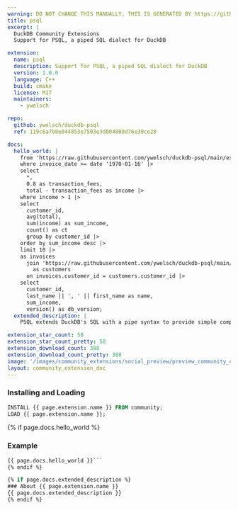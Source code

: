 ```yaml
---
warning: DO NOT CHANGE THIS MANUALLY, THIS IS GENERATED BY https://github/duckdb/community-extensions repository, check README there
title: psql
excerpt: |
  DuckDB Community Extensions
  Support for PSQL, a piped SQL dialect for DuckDB

extension:
  name: psql
  description: Support for PSQL, a piped SQL dialect for DuckDB
  version: 1.0.0
  language: C++
  build: cmake
  license: MIT
  maintainers:
    - ywelsch

repo:
  github: ywelsch/duckdb-psql
  ref: 119c6a7b0e044853e7503e3d004009d76e39ce20

docs:
  hello_world: |
    from 'https://raw.githubusercontent.com/ywelsch/duckdb-psql/main/example/invoices.csv' |>
    where invoice_date >= date '1970-01-16' |>
    select
      *, 
      0.8 as transaction_fees,
      total - transaction_fees as income |>
    where income > 1 |>
    select
      customer_id, 
      avg(total), 
      sum(income) as sum_income, 
      count() as ct
      group by customer_id |>
    order by sum_income desc |>
    limit 10 |>
    as invoices
      join 'https://raw.githubusercontent.com/ywelsch/duckdb-psql/main/example/customers.csv'
        as customers
      on invoices.customer_id = customers.customer_id |>
    select
      customer_id,
      last_name || ', ' || first_name as name,
      sum_income,
      version() as db_version;
  extended_description: |
    PSQL extends DuckDB's SQL with a pipe syntax to provide simple composable queries. It's a lightweight variant of piped languages such as PRQL and Kusto, yet leveraging the full power of DuckDB's SQL.

extension_star_count: 58
extension_star_count_pretty: 58
extension_download_count: 388
extension_download_count_pretty: 388
image: '/images/community_extensions/social_preview/preview_community_extension_psql.png'
layout: community_extension_doc
---
```


### Installing and Loading
```sql
INSTALL {{ page.extension.name }} FROM community;
LOAD {{ page.extension.name }};
```

{% if page.docs.hello_world %}
### Example
```sql
{{ page.docs.hello_world }}```
{% endif %}

{% if page.docs.extended_description %}
### About {{ page.extension.name }}
{{ page.docs.extended_description }}
{% endif %}


